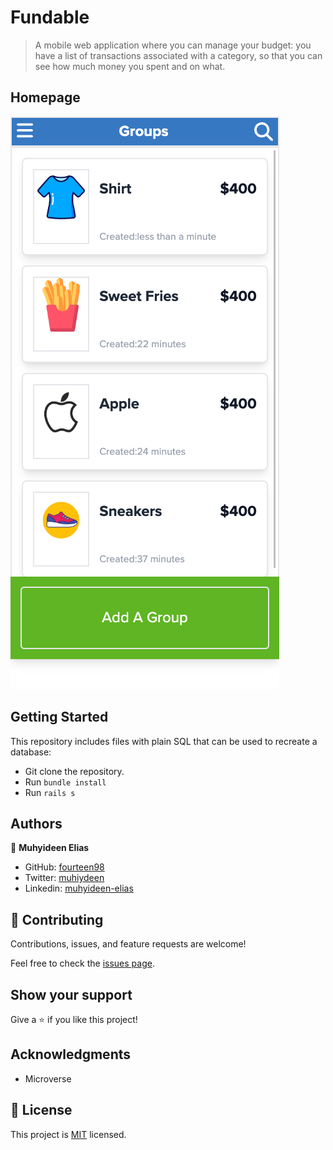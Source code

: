 # Fundable

> A mobile web application where you can manage your budget: you have a list of transactions associated with a category, so that you can see how much money you spent and on what.

## Homepage
![img_1.png](app/assets/images/groups.png)
## Getting Started

This repository includes files with plain SQL that can be used to recreate a database:

- Git clone the repository.
- Run `bundle install`
- Run `rails s`

## Authors

👤 **Muhyideen Elias**
- GitHub: [fourteen98](https://github.com/Fourteen98/)
- Twitter: [muhiydeen](https://twitter.com/muhiydeen)
- Linkedin: [muhyideen-elias](https://www.linkedin.com/in/muhyideen-elias-53719994/)

## 🤝 Contributing

Contributions, issues, and feature requests are welcome!

Feel free to check the [issues page](../../issues/).

## Show your support

Give a ⭐️ if you like this project!

## Acknowledgments

- Microverse

## 📝 License

This project is [MIT](./LICENSE) licensed.
